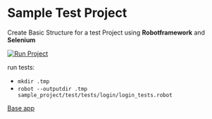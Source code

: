 # Sample Test Project

Create Basic Structure for a test Project using **Robotframework** and **Selenium**

[![Run Project](https://github.com/doamaral/learn-robotframework/actions/workflows/first_workflow.yml/badge.svg)](https://github.com/doamaral/learn-robotframework/actions/workflows/first_workflow.yml)

run tests:
- `mkdir .tmp`
- `robot --outputdir .tmp sample_project/test/tests/login/login_tests.robot`

[Base app](https://the-internet.herokuapp.com/)
